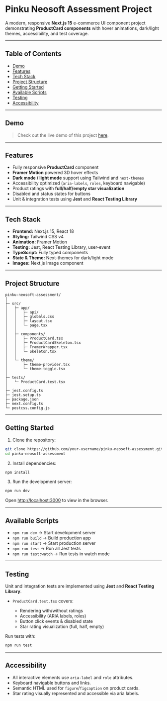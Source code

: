 # Pinku Neosoft Assessment Project

A modern, responsive **Next.js 15** e-commerce UI component project demonstrating **ProductCard components** with hover animations, dark/light themes, accessibility, and test coverage.

---

## Table of Contents

* [Demo](#demo)
* [Features](#features)
* [Tech Stack](#tech-stack)
* [Project Structure](#project-structure)
* [Getting Started](#getting-started)
* [Available Scripts](#available-scripts)
* [Testing](#testing)
* [Accessibility](#accessibility)

---

## Demo

> Check out the live demo of this project [here](https://pinku-neosoft-assessment.vercel.app).


---

## Features

* Fully responsive **ProductCard** component
* **Framer Motion** powered 3D hover effects
* **Dark mode / light mode** support using Tailwind and `next-themes`
* Accessibility optimized (`aria-labels`, `roles`, keyboard navigable)
* Product ratings with **full/half/empty star visualization**
* Disabled and status states for buttons
* Unit & integration tests using **Jest** and **React Testing Library**

---

## Tech Stack

* **Frontend:** Next.js 15, React 18
* **Styling:** Tailwind CSS v4
* **Animation:** Framer Motion
* **Testing:** Jest, React Testing Library, user-event
* **TypeScript:** Fully typed components
* **State & Theme:** Next-themes for dark/light mode
* **Images:** Next.js Image component

---

## Project Structure

```text
pinku-neosoft-assessment/
│
├─ src/
│   ├─ app/
│   │   ├─ api/
│   │   ├─ globals.css
│   │   ├─ layout.tsx
│   │   └─ page.tsx
│   │
│   ├─ components/
│   │   ├─ ProductCard.tsx
│   │   ├─ ProductCardSkeleton.tsx
│   │   ├─ FramerWrapper.tsx
│   │   └─ Skeleton.tsx
│   │
│   └─ theme/
│       ├─ theme-provider.tsx
│       └─ theme-toggle.tsx
│
├─ tests/
│   └─ ProductCard.test.tsx
│
├─ jest.config.ts
├─ jest.setup.ts
├─ package.json
├─ next.config.ts
└─ postcss.config.js
```

---

## Getting Started

1. Clone the repository:

```bash
git clone https://github.com/your-username/pinku-neosoft-assessment.git
cd pinku-neosoft-assessment
```

2. Install dependencies:

```bash
npm install
```

3. Run the development server:

```bash
npm run dev
```

Open [http://localhost:3000](http://localhost:3000) to view in the browser.

---

## Available Scripts

* `npm run dev` → Start development server
* `npm run build` → Build production app
* `npm run start` → Start production server
* `npm run test` → Run all Jest tests
* `npm run test:watch` → Run tests in watch mode

---

## Testing

Unit and integration tests are implemented using **Jest** and **React Testing Library**.

* `ProductCard.test.tsx` covers:

  * Rendering with/without ratings
  * Accessibility (ARIA labels, roles)
  * Button click events & disabled state
  * Star rating visualization (full, half, empty)

Run tests with:

```bash
npm run test
```

---

## Accessibility

* All interactive elements use `aria-label` and `role` attributes.
* Keyboard navigable buttons and links.
* Semantic HTML used for `figure`/`figcaption` on product cards.
* Star rating visually represented and accessible via aria labels.
